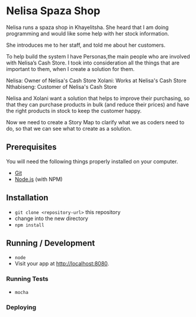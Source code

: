 
# Nelisa Spaza Shop

Nelisa runs a spaza shop in Khayelitsha. She heard that I am doing programming and would like some help with her stock information.

She introduces me to her staff, and told me about her customers.

To help build the system I have Personas,the main people who are involved with Nelisa’s Cash Store.
I took into consideration all the things that are important to them, when I create a solution for them.

Nelisa: Owner of Nelisa's Cash Store
Xolani: Works at Nelisa's Cash Store
Nthabiseng: Customer of Nelisa's Cash Store

Nelisa and Xolani want a solution that helps to improve their purchasing, so that they can purchase products in bulk (and reduce their prices) and have the right products in stock to keep the customer happy.

Now we need to create a Story Map to clarify what we as coders need to do, so that we can see what to create as a solution.

## Prerequisites

You will need the following things properly installed on your computer.

* [Git](http://git-scm.com/)
* [Node.js](http://nodejs.org/) (with NPM)


## Installation

* `git clone <repository-url>` this repository
* change into the new directory
* `npm install`


## Running / Development

* `node`
* Visit your app at [http://localhost:8080](http://localhost:8080).



### Running Tests

* `mocha`


### Deploying
